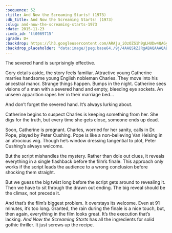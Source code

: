 ```yaml
---
:sequence: 52
:title: And Now the Screaming Starts! (1973)
:db_title: And Now the Screaming Starts! (1973)
:slug: and-now-the-screaming-starts-1973
:date: 2015-11-23
:imdb_id: 'tt0069715'
:grade: D+
:backdrop: https://lh3.googleusercontent.com/ARAju_iOzOZS1h9gLHUDw4QAGydv9SsG4HZQsJiX5a8f3ycYf4GtzXm8UcCk5yNsH-Kf_mWJe2cA=w1000-l75-rj
:backdrop_placeholder: "data:image/jpeg;base64,/9j/4AAQSkZJRgABAQAAAQABAAD/2wCEACgcHiMeGSgjISMtKygwPGRBPDc3PHtYXUlkkYCZlo+AjIqgtObDoKrarYqMyP/L2u71///zm8H////6/+b98/gBKy0tPDU8dkFBdviljKX4+Pj4+Pj4+Ozs+Pj47Pj4+Pj47Pj47Oz47Pjs7Ozs7Ozs7Ozs7Ozs+Oz47Ozs7Ozs7P/AABEIAAsAFAMBIgACEQEDEQH/xAAYAAACAwAAAAAAAAAAAAAAAAAAAgEDBf/EACAQAAIBAwQDAAAAAAAAAAAAAAECACExQREiYYEDBBL/xAAUAQEAAAAAAAAAAAAAAAAAAAAA/8QAFBEBAAAAAAAAAAAAAAAAAAAAAP/aAAwDAQACEQMRAD8AyiAEBGvcdl2/QtmKtfC+uLR2p6yctAqhJMIH/9k="
---
```


The severed hand is surprisingly effective.

Gory details aside, the story feels familiar. Attractive young Catherine marries handsome young English nobleman Charles. They move into his ancestral manor. Strange things happen. Bumps in the night. Catherine sees visions of a man with a severed hand and empty, bleeding eye sockets. An unseen apparition rapes her in their marriage bed…

And don’t forget the severed hand. It’s always lurking about.

Catherine begins to suspect Charles is keeping something from her. She digs for the truth, but every time she gets close, someone ends up dead.

Soon, Catherine is pregnant. Charles, worried for her sanity, calls in Dr. Pope, played by Peter Cushing. Pope is like a non-believing Van Helsing in an atrocious wig. Though he’s window dressing tangential to plot, Peter Cushing’s always welcome.

But the script mishandles the mystery. Rather than dole out clues, it reveals everything in a single flashback before the film’s finale. This approach only works if the script leads the audience to a wrong conclusion before shocking them straight.

But we guess the big twist long before the script gets around to revealing it. Then we have to sit through the drawn out ending. The big reveal should be the climax, not precede it.

And that’s the film’s biggest problem. It overstays its welcome. Even at 91 minutes, it’s too long. Granted, the rain during the finale is a nice touch, but, then again, everything in the film looks great. It’s the execution that’s lacking. _And Now the Screaming Starts_ has all the ingredients for solid gothic thriller. It just screws up the recipe.